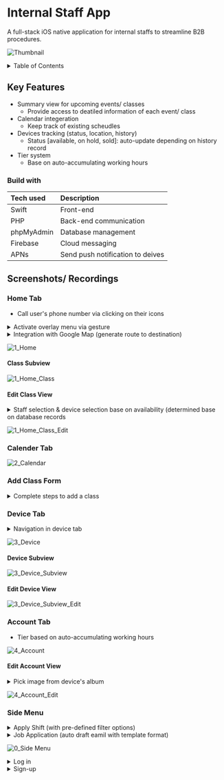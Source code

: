 # Internal Staff App
A full-stack iOS native application for internal staffs to streamline B2B procedures.

![Thumbnail](https://user-images.githubusercontent.com/73326875/185791121-594d8200-4d5a-4327-8198-96ac87e8df29.png)


<!-- TABLE OF CONTENTS -->
<details>
  <summary>Table of Contents</summary>
  <ol>
  
    <li>
      <a href="#key-features">Key Features</a>
      <ul>
        <li><a href="#built-with">Built with</a></li>
      </ul>
    </li>
    
    <li>
      <a href="#screenshots-recording"> Screenshots/ Recordings </a>
      <ul>
      
        <li><a href="#home-tab"> Home Tab </a>
          <ul>
            <li><a href="#class-subview"> Class Subview </a></li>
            <li><a href="#edit-class-view"> Edit Class View </a></li>
          </ul>
        </li>
        
        <li><a href="#calender-tab"> Calender Tab </a></li>
        <li><a href="#add-class-form"> Add Class Form </a></li>
        <li><a href="#device-tab"> Device Tab </a>
          <ul>
            <li><a href="#class-subview"> Device Subview </a></li>
            <li><a href="#edit-device-view"> Edit Device View </a></li>
          </ul>
        </li>
        <li><a href="#account-tab"> Account Tab </a></li>
            <ul>
                <li><a href="#edit-account-view"> Edit Account View </a></li>
          </ul>
        </ul>
        <li><a href="#side-menu"> Side Menu </a></li>
      </li>
    
  </ol>
</details>

## Key Features
- Summary view for upcoming events/ classes
    - Provide access to deatiled information of each event/ class
- Calendar integeration
    - Keep track of existing scheudles 
- Devices tracking (status, location, history)
   - Status [available, on hold, sold]: auto-update depending on history record
- Tier system
    - Base on auto-accumulating working hours

### Build with
| Tech used | Description |
|:----------------|:-------------|
| Swift | Front-end  |
| PHP | Back-end communication |
| phpMyAdmin | Database management  |
| Firebase | Cloud messaging  |
| APNs | Send push notification to deives  |

## Screenshots/ Recordings

### Home Tab
- Call user's phone number via clicking on their icons
<details>
  <summary> Activate overlay menu via gesture </summary>
  
  https://user-images.githubusercontent.com/73326875/185791806-828b29bb-b77c-4f3d-9cfe-ef9bc1eedd29.mp4
</details>

<details>
  <summary> Integration with Google Map (generate route to destination)</summary>

  https://user-images.githubusercontent.com/73326875/185796163-59cde8a4-73c3-4511-872f-bb756854ab20.mp4
</details>

![1_Home](https://user-images.githubusercontent.com/73326875/185791862-5c4bf6ab-1025-4d97-98dc-12bed957843e.png)

#### Class Subview
![1_Home_Class](https://user-images.githubusercontent.com/73326875/185791868-8e6f415b-9782-47a4-a26d-e93cfa5a69a8.png)

#### Edit Class View
<details>
  <summary> Staff selection & device selection base on availability (determined base on database records </summary>
  
  https://user-images.githubusercontent.com/73326875/185794158-f916bc64-6b93-48a2-97ab-978274bb971f.mp4
</details>

![1_Home_Class_Edit](https://user-images.githubusercontent.com/73326875/185792212-fec896ae-d4ca-4c60-ada7-35759c4f184d.png)

### Calender Tab

![2_Calendar](https://user-images.githubusercontent.com/73326875/185791937-c5db17db-39ae-4659-810a-09cd9f31095f.png)

### Add Class Form
<details>
  <summary> Complete steps to add a class </summary>

  https://user-images.githubusercontent.com/73326875/185796014-5d20b10f-1de0-4324-a50b-64e1560f9850.mp4
</details>

### Device Tab
<details>
  <summary> Navigation in device tab </summary>

  https://user-images.githubusercontent.com/73326875/185796403-c5164420-38ed-4e10-b08c-ade28dd998b7.mp4

</details>

![3_Device](https://user-images.githubusercontent.com/73326875/185791941-3d6af117-1508-4edb-87a8-f45cfc2c029e.png)

#### Device Subview
![3_Device_Subview](https://user-images.githubusercontent.com/73326875/185792006-566b8af5-cc0c-48ca-a5f0-9bf21de34684.png)

#### Edit Device View
![3_Device_Subview_Edit](https://user-images.githubusercontent.com/73326875/185792010-af821e19-5401-4621-80a1-72901cf1df95.png)


### Account Tab
- Tier based on auto-accumulating working hours

![4_Account](https://user-images.githubusercontent.com/73326875/185791966-ca46f8e8-1429-4be8-9925-16ac71cbc8cb.png)

#### Edit Account View
<details>
  <summary> Pick image from device's album </summary>

  https://user-images.githubusercontent.com/73326875/185794952-370d5059-867c-4bb4-953c-dba679daa28d.mp4

</details>

![4_Account_Edit](https://user-images.githubusercontent.com/73326875/185791973-89d93c35-f08e-411a-aaa7-5740ca14f96a.png)

### Side Menu
<details>
  <summary> Apply Shift (with pre-defined filter options) </summary>

  https://user-images.githubusercontent.com/73326875/185793823-eb72bafd-11ec-4a09-be57-9a4667f88c9e.mp4
  
</details>
<details>
  <summary> Job Application (auto draft eamil with template format) </summary>
  <img src="https://user-images.githubusercontent.com/73326875/185793887-5a8e94de-184b-45ac-8ca0-a9b8bc24879b.PNG" width="400">

</details>

![0_Side Menu](https://user-images.githubusercontent.com/73326875/185792254-b4fd8ab5-6d77-432b-b2b3-b611dd8212c1.png)


<details>
  <summary> Log in </summary>
  
  https://user-images.githubusercontent.com/73326875/185791501-776d91ea-ea6e-40ed-9ada-1e427e4beef1.mp4
</details>

<details>
  <summary> Sign-up </summary>
  <img src="https://user-images.githubusercontent.com/73326875/185791991-84b2793d-8a3f-4439-bf60-9cde6891ce85.png" width="400">
</details>

